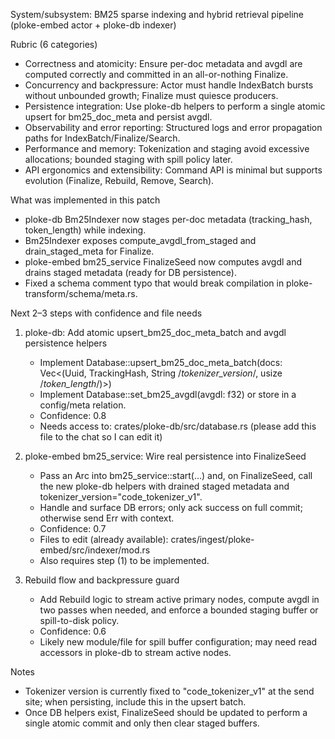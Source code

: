 System/subsystem: BM25 sparse indexing and hybrid retrieval pipeline (ploke-embed actor + ploke-db indexer)

Rubric (6 categories)
- Correctness and atomicity: Ensure per-doc metadata and avgdl are computed correctly and committed in an all-or-nothing Finalize.
- Concurrency and backpressure: Actor must handle IndexBatch bursts without unbounded growth; Finalize must quiesce producers.
- Persistence integration: Use ploke-db helpers to perform a single atomic upsert for bm25_doc_meta and persist avgdl.
- Observability and error reporting: Structured logs and error propagation paths for IndexBatch/Finalize/Search.
- Performance and memory: Tokenization and staging avoid excessive allocations; bounded staging with spill policy later.
- API ergonomics and extensibility: Command API is minimal but supports evolution (Finalize, Rebuild, Remove, Search).

What was implemented in this patch
- ploke-db Bm25Indexer now stages per-doc metadata (tracking_hash, token_length) while indexing.
- Bm25Indexer exposes compute_avgdl_from_staged and drain_staged_meta for Finalize.
- ploke-embed bm25_service FinalizeSeed now computes avgdl and drains staged metadata (ready for DB persistence).
- Fixed a schema comment typo that would break compilation in ploke-transform/schema/meta.rs.

Next 2–3 steps with confidence and file needs
1) ploke-db: Add atomic upsert_bm25_doc_meta_batch and avgdl persistence helpers
   - Implement Database::upsert_bm25_doc_meta_batch(docs: Vec<(Uuid, TrackingHash, String /*tokenizer_version*/, usize /*token_length*/)>)
   - Implement Database::set_bm25_avgdl(avgdl: f32) or store in a config/meta relation.
   - Confidence: 0.8
   - Needs access to: crates/ploke-db/src/database.rs (please add this file to the chat so I can edit it)

2) ploke-embed bm25_service: Wire real persistence into FinalizeSeed
   - Pass an Arc<Database> into bm25_service::start(...) and, on FinalizeSeed, call the new ploke-db helpers with drained staged metadata and tokenizer_version="code_tokenizer_v1".
   - Handle and surface DB errors; only ack success on full commit; otherwise send Err with context.
   - Confidence: 0.7
   - Files to edit (already available): crates/ingest/ploke-embed/src/indexer/mod.rs
   - Also requires step (1) to be implemented.

3) Rebuild flow and backpressure guard
   - Add Rebuild logic to stream active primary nodes, compute avgdl in two passes when needed, and enforce a bounded staging buffer or spill-to-disk policy.
   - Confidence: 0.6
   - Likely new module/file for spill buffer configuration; may need read accessors in ploke-db to stream active nodes.

Notes
- Tokenizer version is currently fixed to "code_tokenizer_v1" at the send site; when persisting, include this in the upsert batch.
- Once DB helpers exist, FinalizeSeed should be updated to perform a single atomic commit and only then clear staged buffers.

